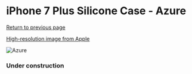 # iPhone 7 Plus Silicone Case - Azure

[Return to previous page](/iphone_7)

[High-resolution image from Apple](https://store.storeimages.cdn-apple.com/8756/as-images.apple.com/is/MQ0M2?wid=4500&hei=4500&fmt=png)

<div style="width: 384px"><img src="/everysource/MQ0M2.png" alt="Azure"></div>

### Under construction
